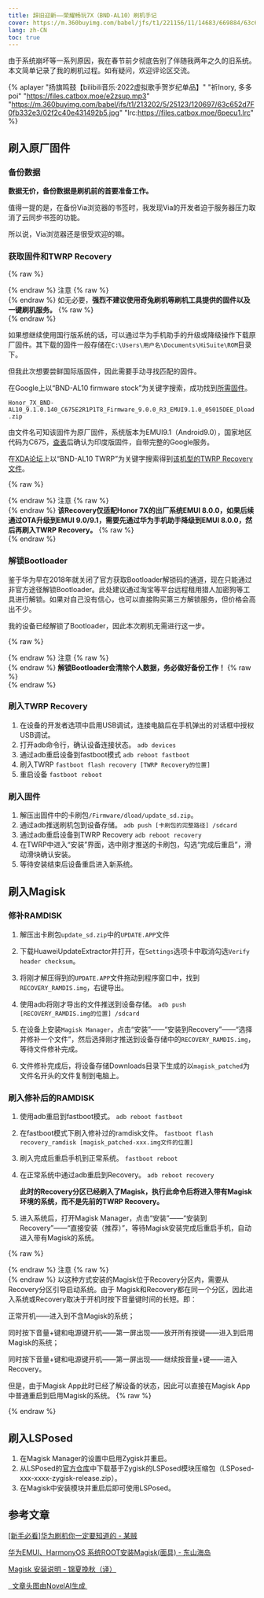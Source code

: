 ```yaml
---
title: 辞旧迎新——荣耀畅玩7X（BND-AL10）刷机手记
cover: https://m.360buyimg.com/babel/jfs/t1/221156/11/14683/669884/63c69b14Fb5763414/3d20dbd73169c90d.jpg
lang: zh-CN
toc: true
---
```


由于系统崩坏等一系列原因，我在春节前夕彻底告别了伴随我两年之久的旧系统。本文简单记录了我的刷机过程。如有疑问，欢迎评论区交流。

<!--more-->

{% aplayer "扬旗鸣鼓【bilibili音乐·2022虚拟歌手贺岁纪单品】" "祈Inory, 多多poi" "https://files.catbox.moe/e2zsup.mp3" "https://m.360buyimg.com/babel/jfs/t1/213202/5/25123/120697/63c652d7F0fb332e3/02f2c40e431492b5.jpg" "lrc:https://files.catbox.moe/6pecu1.lrc" %}

## 刷入原厂固件

### 备份数据

**数据无价，备份数据是刷机前的首要准备工作。**

值得一提的是，在备份Via浏览器的书签时，我发现Via的开发者迫于服务器压力取消了云同步书签的功能。

所以说，Via浏览器还是很受欢迎的嘛。

### 获取固件和TWRP Recovery

{% raw %}<article class="message is-warning"><div class="message-header">{% endraw %}
注意
{% raw %}</div><div class="message-body">{% endraw %}
如无必要，**强烈不建议使用奇兔刷机等刷机工具提供的固件以及一键刷机服务。**
{% raw %}</div></article>{% endraw %}

如果想继续使用国行版系统的话，可以通过华为手机助手的升级或降级操作下载原厂固件。其下载的固件一般存储在`C:\Users\用户名\Documents\HiSuite\ROM`目录下。

但我此次想要尝鲜国际版固件，因此需要手动寻找匹配的固件。

在Google上以“BND-AL10 firmware stock”为关键字搜索，成功找到[所需固件](https://firmwarefile.com/honor-7x-bnd-al10)。

`Honor_7X_BND-AL10_9.1.0.140_C675E2R1P1T8_Firmware_9.0.0_R3_EMUI9.1.0_05015DEE_Dload.zip`

由文件名可知该固件为原厂固件，系统版本为EMUI9.1（Android9.0），国家地区代码为C675，[查表](https://onfix.cn/course/3836)后确认为印度版固件，自带完整的Google服务。

在[XDA论坛](https://forum.xda-developers.com/)上以“BND-AL10 TWRP”为关键字搜索得到[该机型的TWRP Recovery文件](https://forum.xda-developers.com/t/compilation-firmware-flash-emui-8-0-0-honor-7x-all-models.3833875/)。

{% raw %}<article class="message is-warning"><div class="message-header">{% endraw %}
注意
{% raw %}</div><div class="message-body">{% endraw %}
**该Recovery仅适配Honor 7X的出厂系统EMUI 8.0.0，如果后续通过OTA升级到EMUI 9.0/9.1，需要先通过华为手机助手降级到EMUI 8.0.0，然后再刷入TWRP Recovery。**
{% raw %}</div></article>{% endraw %}


### 解锁Bootloader
鉴于华为早在2018年就关闭了官方获取Bootloader解锁码的通道，现在只能通过非官方途径解锁Bootloader。此处建议通过淘宝等平台远程租用猎人加密狗等工具进行解锁。如果对自己没有信心，也可以直接购买第三方解锁服务，但价格会高出不少。

我的设备已经解锁了Bootloader，因此本次刷机无需进行这一步。

{% raw %}<article class="message is-warning"><div class="message-header">{% endraw %}
注意
{% raw %}</div><div class="message-body">{% endraw %}
**解锁Bootloader会清除个人数据，务必做好备份工作！**
{% raw %}</div></article>{% endraw %}

### 刷入TWRP Recovery

1. 在设备的开发者选项中启用USB调试，连接电脑后在手机弹出的对话框中授权USB调试。
2. 打开adb命令行，确认设备连接状态。
   `adb devices`
3. 通过adb重启设备到fastboot模式
   `adb reboot fastboot`
4. 刷入TWRP
   `fastboot flash recovery [TWRP Recovery的位置]`
5. 重启设备
   `fastboot reboot`
### 刷入固件

1. 解压出固件中的卡刷包`/Firmware/dload/update_sd.zip`。
2. 通过adb推送刷机包到设备存储。
   `adb push [卡刷包的完整路径] /sdcard`
3. 通过adb重启设备到TWRP Recovery
   `adb reboot recovery`
4. 在TWRP中进入“安装”界面，选中刚才推送的卡刷包，勾选“完成后重启”，滑动滑块确认安装。
5. 等待安装结束后设备重启进入新系统。

## 刷入Magisk

### 修补RAMDISK

1. 解压出卡刷包`update_sd.zip`中的`UPDATE.APP`文件

2. 下载HuaweiUpdateExtractor并打开，在`Settings`选项卡中取消勾选`Verify header checksum`。

3. 将刚才解压得到的`UPDATE.APP`文件拖动到程序窗口中，找到`RECOVERY_RAMDIS.img`，右键导出。

4. 使用adb将刚才导出的文件推送到设备存储。
   `adb push [RECOVERY_RAMDIS.img的位置] /sdcard`

5. 在设备上安装`Magisk Manager`，点击“安装”——“安装到Recovery”——“选择并修补一个文件”，然后选择刚才推送到设备存储中的`RECOVERY_RAMDIS.img`，等待文件修补完成。

6. 文件修补完成后，将设备存储Downloads目录下生成的以`magisk_patched`为文件名开头的文件复制到电脑上。
### 刷入修补后的RAMDISK

1. 使用adb重启到fastboot模式。
   `adb reboot fastboot`

2. 在fastboot模式下刷入修补过的ramdisk文件。
   `fastboot flash recovery_ramdisk [magisk_patched-xxx.img文件的位置]`

3. 刷入完成后重启手机到正常系统。
   `fastboot reboot`

4. 在正常系统中通过adb重启到Recovery。
    `adb reboot recovery`

    **此时的Recovery分区已经刷入了Magisk，执行此命令后将进入带有Magisk环境的系统，而不是先前的TWRP Recovery。**

5. 进入系统后，打开Magisk Manager，点击“安装”——“安装到Recovery”——“直接安装（推荐）”，等待Magisk安装完成后重启手机，自动进入带有Magisk的系统。

{% raw %}<article class="message is-warning"><div class="message-header">{% endraw %}
注意
{% raw %}</div><div class="message-body">{% endraw %}
以这种方式安装的Magisk位于Recovery分区内，需要从Recovery分区引导启动系统。由于 Magisk和Recovery都在同一个分区，因此进入系统或Recovery取决于开机时按下音量键时间的长短。即：

正常开机——进入到不含Magisk的系统；

同时按下音量+键和电源键开机——第一屏出现——放开所有按键——进入到启用Magisk的系统；

同时按下音量+键和电源键开机——第一屏出现——继续按音量+键——进入 Recovery。

但是，由于Magisk App此时已经了解设备的状态，因此可以直接在Magisk App中普通重启到启用Magisk的系统。
{% raw %}</div></article>{% endraw %}

## 刷入LSPosed

1. 在Magisk Manager的设置中启用Zygisk并重启。
2. 从LSPosed的[官方仓库](https://github.com/LSPosed/LSPosed/releases)中下载基于Zygisk的LSPosed模块压缩包（LSPosed-xxx-xxxx-zygisk-release.zip）。
3. 在Magisk中安装模块并重启后即可使用LSPosed。

## 参考文章

[[新手必看]华为刷机你一定要知道的 - 某贼](https://zhuanlan.zhihu.com/p/416456337)

[华为EMUI、HarmonyOS 系统ROOT安装Magisk(面具) - 东山海岛](https://www.bilibili.com/read/cv16261842)

[Magisk 安装说明 - 锦夏挽秋（译）](https://blog.csdn.net/qq1337715208/article/details/115922514)

<a class="tag is-dark is-medium" href="https://novelai.net/" target="_blank">
<span class="icon"><i class="fas fa-camera"></i></span>&nbsp;&nbsp;文章头图由NovelAI生成 </a>